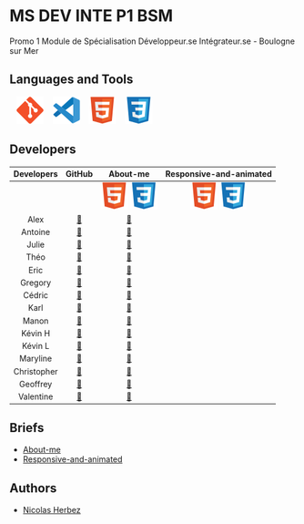 # MS DEV INTE P1 BSM

Promo 1 Module de Spécialisation Développeur.se Intégrateur.se - Boulogne sur Mer

## Languages and Tools

&nbsp;&nbsp;
![img_git](./profile/img/git.svg)
&nbsp;&nbsp;
![img_vscode](./profile/img/vscode.svg)
&nbsp;&nbsp;
![img_html](./profile/img/html.svg)
&nbsp;&nbsp;
![img_css](./profile/img/css.svg)
<!-- &nbsp;&nbsp;
![img_php](./profile/img/php.svg) -->
<!-- &nbsp;&nbsp;
![img_docker](./profile/img/docker.svg) -->
<!-- &nbsp;&nbsp;
![img_bootstrap](./profile/img/bootstrap.svg) -->
<!-- &nbsp;&nbsp;
![img_javascript](./profile/img/javascript.svg) -->
<!-- &nbsp;&nbsp;
![img_mysql](./profile/img/mysql.svg) -->
<!-- &nbsp;&nbsp;
![img_wordpress](./profile/img/wordpress.svg) -->

## Developers

| Developers | GitHub | About-me | Responsive-and-animated |
| :----: | :----: | :----: | :----: |
|  |  | ![img_html](./profile/img/html.svg)&nbsp;![img_css](./profile/img/css.svg) | ![img_html](./profile/img/html.svg)&nbsp;![img_css](./profile/img/css.svg) |
| Alex | <a href="https://github.com/JunkBezoul">🔗</a> | <a href="https://github.com/ms-dev-inte-p1-bsm/about-me-ba">🔗</a> |  |
| Antoine | <a href="https://github.com/6Yoru6">🔗</a> | <a href="https://github.com/ms-dev-inte-p1-bsm/about-me-ca">🔗</a> |  |
| Julie | <a href="https://github.com/Julie-Charles16">🔗</a> | <a href="https://github.com/ms-dev-inte-p1-bsm/about-me-cj">🔗</a> |  |
| Théo | <a href="https://github.com/Theo02-12">🔗</a> | <a href="https://github.com/ms-dev-inte-p1-bsm/about-me-ct">🔗</a> |  |
| Eric | <a href="https://github.com/Ericdsr">🔗</a> | <a href="https://github.com/ms-dev-inte-p1-bsm/about-me-de">🔗</a> |  |
| Gregory | <a href="https://github.com/Gregory-Druelle">🔗</a> | <a href="https://github.com/ms-dev-inte-p1-bsm/about-me-dg">🔗</a> |  |
| Cédric | <a href="https://github.com/DASyhef">🔗</a> | <a href="https://github.com/ms-dev-inte-p1-bsm/about-me-fc">🔗</a> |  |
| Karl | <a href="https://github.com/Karl-Gavois">🔗</a> | <a href="https://github.com/ms-dev-inte-p1-bsm/about-me-gk">🔗</a> |  |
| Manon | <a href="https://github.com/Manon2111">🔗</a> | <a href="https://github.com/ms-dev-inte-p1-bsm/about-me-gm">🔗</a> |  |
| Kévin H | <a href="https://github.com/KevHelle">🔗</a> | <a href="https://github.com/ms-dev-inte-p1-bsm/about-me-hk">🔗</a> |  |
| Kévin L | <a href="https://github.com/kevin-ledez">🔗</a> | <a href="https://github.com/ms-dev-inte-p1-bsm/about-me-lk">🔗</a> |  |
| Maryline | <a href="https://github.com/Marylinelesaffre">🔗</a> | <a href="https://github.com/ms-dev-inte-p1-bsm/about-me-lm">🔗</a> |  |
| Christopher | <a href="https://github.com/ChristopherNl">🔗</a> | <a href="https://github.com/ms-dev-inte-p1-bsm/about-me-nc">🔗</a> |  |
| Geoffrey | <a href="https://github.com/Geoffrey184">🔗</a> | <a href="https://github.com/ms-dev-inte-p1-bsm/about-me-ng">🔗</a> |  |
| Valentine | <a href="https://github.com/lalalex62">🔗</a> | <a href="https://github.com/ms-dev-inte-p1-bsm/about-me-qv">🔗</a> |  |

## Briefs

- [About-me](https://github.com/ms-dev-inte-p1-bsm/about-me)
- [Responsive-and-animated](https://github.com/ms-dev-inte-p1-bsm/responsive-and-animated)
<!-- - [About-me-php](https://github.com/ms-dev-inte-p1-bsm/about-me-php) -->

## Authors

* [Nicolas Herbez](https://github.com/nicolas-herbez)

